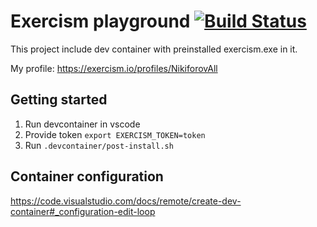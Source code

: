 # Exercism playground [![Build Status](https://travis-ci.org/NikiforovAll/exercism-playground.svg?branch=master)](https://travis-ci.org/NikiforovAll/exercism-playground)

This project include dev container with preinstalled exercism.exe in it.

My profile: <https://exercism.io/profiles/NikiforovAll>

## Getting started

1. Run devcontainer in vscode
2. Provide token `export EXERCISM_TOKEN=token`
3. Run `.devcontainer/post-install.sh`

## Container configuration

<https://code.visualstudio.com/docs/remote/create-dev-container#_configuration-edit-loop>
